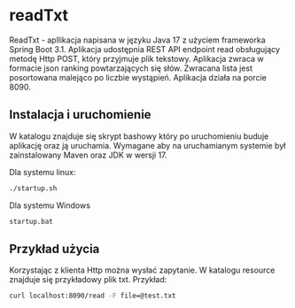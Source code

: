 # readTxt

ReadTxt - apllikacja napisana w języku Java 17 z użyciem frameworka Spring Boot 3.1. Aplikacja udostępnia REST API
endpoint read obsługujący metodę Http POST, który przyjmuje plik tekstowy. Aplikacja zwraca w formacie json ranking powtarzających się słów.
Zwracana lista jest posortowana malejąco po liczbie wystąpień.
Aplikacja działa na porcie 8090.

## Instalacja i uruchomienie

W katalogu znajduje się skrypt bashowy który po uruchomieniu buduje aplikację oraz ją uruchamia.
Wymagane aby na uruchamianym systemie był zainstalowany Maven oraz JDK w wersji 17.

Dla systemu linux:
```bash
./startup.sh
```
Dla systemu Windows
```bash
startup.bat
```
## Przykład użycia

Korzystając z klienta Http można wysłać zapytanie. W katalogu resource znajduje się przykładowy plik txt. Przykład:
```bash
curl localhost:8090/read -F file=@test.txt
``` 
